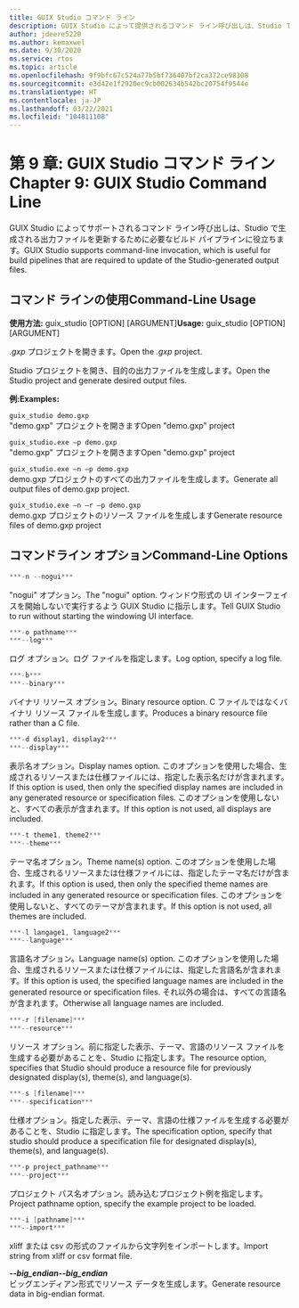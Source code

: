 ```yaml
---
title: GUIX Studio コマンド ライン
description: GUIX Studio によって提供されるコマンド ライン呼び出しは、Studio で生成される出力ファイルを更新するために必要なビルド パイプラインに役立ちます。
author: jdeere5220
ms.author: kemaxwel
ms.date: 9/30/2020
ms.service: rtos
ms.topic: article
ms.openlocfilehash: 9f9bfc67c524a77b5bf736407bf2ca372ce98308
ms.sourcegitcommit: e3d42e1f2920ec9cb002634b542bc20754f9544e
ms.translationtype: HT
ms.contentlocale: ja-JP
ms.lasthandoff: 03/22/2021
ms.locfileid: "104811108"
---
```

# <a name="chapter-9-guix-studio-command-line"></a><span data-ttu-id="cac8b-103">第 9 章: GUIX Studio コマンド ライン</span><span class="sxs-lookup"><span data-stu-id="cac8b-103">Chapter 9: GUIX Studio Command Line</span></span>

<span data-ttu-id="cac8b-104">GUIX Studio によってサポートされるコマンド ライン呼び出しは、Studio で生成される出力ファイルを更新するために必要なビルド パイプラインに役立ちます。</span><span class="sxs-lookup"><span data-stu-id="cac8b-104">GUIX Studio supports command-line invocation,  which is useful for build pipelines that are required to update of the Studio-generated output files.</span></span>

## <a name="command-line-usage"></a><span data-ttu-id="cac8b-105">コマンド ラインの使用</span><span class="sxs-lookup"><span data-stu-id="cac8b-105">Command-Line Usage</span></span>

<span data-ttu-id="cac8b-106">**使用方法:** guix_studio \[OPTION\] \[ARGUMENT\]</span><span class="sxs-lookup"><span data-stu-id="cac8b-106">**Usage:** guix_studio \[OPTION\] \[ARGUMENT\]</span></span>

<span data-ttu-id="cac8b-107">*.gxp* プロジェクトを開きます。</span><span class="sxs-lookup"><span data-stu-id="cac8b-107">Open the *.gxp* project.</span></span>

<span data-ttu-id="cac8b-108">Studio プロジェクトを開き、目的の出力ファイルを生成します。</span><span class="sxs-lookup"><span data-stu-id="cac8b-108">Open the Studio project and generate desired output files.</span></span>


<span data-ttu-id="cac8b-109">**例:**</span><span class="sxs-lookup"><span data-stu-id="cac8b-109">**Examples:**</span></span>

`guix_studio demo.gxp`  
<span data-ttu-id="cac8b-110">"demo.gxp" プロジェクトを開きます</span><span class="sxs-lookup"><span data-stu-id="cac8b-110">Open "demo.gxp" project</span></span>


`guix_studio.exe –p demo.gxp`  
<span data-ttu-id="cac8b-111">"demo.gxp" プロジェクトを開きます</span><span class="sxs-lookup"><span data-stu-id="cac8b-111">Open "demo.gxp" project</span></span>


`guix_studio.exe –n –p demo.gxp`  
<span data-ttu-id="cac8b-112">demo.gxp プロジェクトのすべての出力ファイルを生成します。</span><span class="sxs-lookup"><span data-stu-id="cac8b-112">Generate all output files of demo.gxp project.</span></span>

`guix_studio.exe –n –r –p demo.gxp`  
<span data-ttu-id="cac8b-113">demo.gxp プロジェクトのリソース ファイルを生成します</span><span class="sxs-lookup"><span data-stu-id="cac8b-113">Generate resource files of demo.gxp project</span></span>


## <a name="command-line-options"></a><span data-ttu-id="cac8b-114">コマンドライン オプション</span><span class="sxs-lookup"><span data-stu-id="cac8b-114">Command-Line Options</span></span>

```C
***-n --nogui***  
```

<span data-ttu-id="cac8b-115">"nogui" オプション。</span><span class="sxs-lookup"><span data-stu-id="cac8b-115">The "nogui" option.</span></span> <span data-ttu-id="cac8b-116">ウィンドウ形式の UI インターフェイスを開始しないで実行するよう GUIX Studio に指示します。</span><span class="sxs-lookup"><span data-stu-id="cac8b-116">Tell GUIX Studio to run without starting the windowing UI interface.</span></span>

```C
***-o pathname***  
***--log***  
```

<span data-ttu-id="cac8b-117">ログ オプション。ログ ファイルを指定します。</span><span class="sxs-lookup"><span data-stu-id="cac8b-117">Log option, specify a log file.</span></span>

```C
***-b***  
***--binary***  
```

<span data-ttu-id="cac8b-118">バイナリ リソース オプション。</span><span class="sxs-lookup"><span data-stu-id="cac8b-118">Binary resource option.</span></span> <span data-ttu-id="cac8b-119">C ファイルではなくバイナリ リソース ファイルを生成します。</span><span class="sxs-lookup"><span data-stu-id="cac8b-119">Produces a binary resource file rather than a C file.</span></span>

```C
***-d display1, display2***  
***--display***  
```

<span data-ttu-id="cac8b-120">表示名オプション。</span><span class="sxs-lookup"><span data-stu-id="cac8b-120">Display names option.</span></span> <span data-ttu-id="cac8b-121">このオプションを使用した場合、生成されるリソースまたは仕様ファイルには、指定した表示名だけが含まれます。</span><span class="sxs-lookup"><span data-stu-id="cac8b-121">If this option is used, then only the specified display names are included in any generated resource or specification files.</span></span> <span data-ttu-id="cac8b-122">このオプションを使用しないと、すべての表示が含まれます。</span><span class="sxs-lookup"><span data-stu-id="cac8b-122">If this option is not used,  all displays are included.</span></span>

```C
***-t theme1, theme2***  
***--theme***  
```

<span data-ttu-id="cac8b-123">テーマ名オプション。</span><span class="sxs-lookup"><span data-stu-id="cac8b-123">Theme name(s) option.</span></span> <span data-ttu-id="cac8b-124">このオプションを使用した場合、生成されるリソースまたは仕様ファイルには、指定したテーマ名だけが含まれます。</span><span class="sxs-lookup"><span data-stu-id="cac8b-124">If this option is used, then only the specified theme names are included in any generated resource or specification files.</span></span> <span data-ttu-id="cac8b-125">このオプションを使用しないと、すべてのテーマが含まれます。</span><span class="sxs-lookup"><span data-stu-id="cac8b-125">If this option is not used, all themes are included.</span></span>

```C
***-l langage1, language2***  
***--language***  
```

<span data-ttu-id="cac8b-126">言語名オプション。</span><span class="sxs-lookup"><span data-stu-id="cac8b-126">Language name(s) option.</span></span> <span data-ttu-id="cac8b-127">このオプションを使用した場合、生成されるリソースまたは仕様ファイルには、指定した言語名が含まれます。</span><span class="sxs-lookup"><span data-stu-id="cac8b-127">If this option is used,  the specified language names are included in the generated resource or specification files.</span></span> <span data-ttu-id="cac8b-128">それ以外の場合は、すべての言語名が含まれます。</span><span class="sxs-lookup"><span data-stu-id="cac8b-128">Otherwise all language names are included.</span></span>

```C
***-r [filename]***  
***--resource***  
```

<span data-ttu-id="cac8b-129">リソース オプション。前に指定した表示、テーマ、言語のリソース ファイルを生成する必要があることを、Studio に指定します。</span><span class="sxs-lookup"><span data-stu-id="cac8b-129">The resource option, specifies that Studio should produce a resource file for previously designated display(s), theme(s), and language(s).</span></span>

```C
***-s [filename]***  
***--specification***  
```

<span data-ttu-id="cac8b-130">仕様オプション。指定した表示、テーマ、言語の仕様ファイルを生成する必要があることを、Studio に指定します。</span><span class="sxs-lookup"><span data-stu-id="cac8b-130">The specification option, specify that studio should produce a specification file for designated display(s), theme(s), and language(s).</span></span>

```C
***-p project_pathname***  
***--project***  
```

<span data-ttu-id="cac8b-131">プロジェクト パス名オプション。読み込むプロジェクト例を指定します。</span><span class="sxs-lookup"><span data-stu-id="cac8b-131">Project pathname option, specify the example project to be loaded.</span></span>

```C
***-i [pathname]***  
***--import***  
```

<span data-ttu-id="cac8b-132">xliff または csv の形式のファイルから文字列をインポートします。</span><span class="sxs-lookup"><span data-stu-id="cac8b-132">Import string from xliff or csv format file.</span></span>

<span data-ttu-id="cac8b-133">***--big_endian***</span><span class="sxs-lookup"><span data-stu-id="cac8b-133">***--big_endian***</span></span>  
<span data-ttu-id="cac8b-134">ビッグエンディアン形式でリソース データを生成します。</span><span class="sxs-lookup"><span data-stu-id="cac8b-134">Generate resource data in big-endian format.</span></span>
